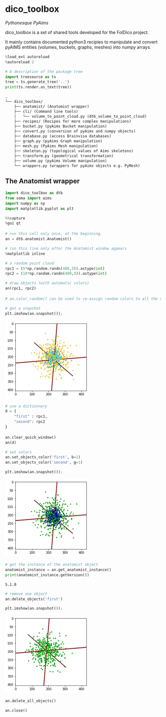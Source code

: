 # dico_toolbox
_Pythonesque PyAims_

dico_toolbox is a set of shared tools developed for the FolDico project.

It mainly contains documented python3 recipies to manipulate and convert pyAIMS entities (volumes, buckets, graphs, meshes) into numpy arrays.


```python
%load_ext autoreload
%autoreload 2
```


```python
# A description of the package tree
import treesource as ts
tree = ts.generate_tree('..')
print(ts.render.as_text(tree))
```

    .
    └── dico_toolbox/
        ├── anatomist/ (Anatomist wrapper)
        ├── cli/ (Command line tools)
        │   └── volume_to_point_cloud.py (dtb_volume_to_point_cloud)
        ├── recipes/ (Recipes for more complex manipulations)
        ├── bucket.py (pyAims Bucket manipulation)
        ├── convert.py (conversion of pyAims and numpy objects)
        ├── database.py (access Brainvisa databases)
        ├── graph.py (pyAims Graph manipulation)
        ├── mesh.py (PyAims Mesh manipulation)
        ├── skeleton.py (topological values of Aims skeletons)
        ├── transform.py (geometrical transformation)
        ├── volume.py (pyAims Volume manipulation)
        └── wrappers.py (wrappers for pyAims objects e.g. PyMesh)
    


## The Anatomist wrapper


```python
import dico_toolbox as dtb
from soma import aims
import numpy as np
import matplotlib.pyplot as plt
```


```python
%%capture
%gui qt

# run this cell only once, at the beginning.
an = dtb.anatomist.Anatomist()
```


```python
# run this line only after the Anatomist window appears
%matplotlib inline
```


```python
# a random point cloud
rpc1 = (5*np.random.randn(400,3)).astype(int)
rpc2 = (10*np.random.randn(400,3)).astype(int)
```


```python
# draw objects (with automatic colors) 
an(rpc1, rpc2)

# an.color_random() can be used to re-assign random colors to all the objects
```


```python
# get a snapshot
plt.imshow(an.snapshot());
```


    
![png](Readme_files/Readme_10_0.png)
    



```python
# use a dictionnary
d = {
    "first" : rpc1,
    "second": rpc2
}

an.clear_quick_window()
an(d)
```


```python
# set colors
an.set_objects_color('first', b=1)
an.set_objects_color('second', g=1)
```


```python
plt.imshow(an.snapshot());
```


    
![png](Readme_files/Readme_13_0.png)
    



```python
# get the instance of the anatomist object
anatomist_instance = an.get_anatomist_instance()
print(anatomist_instance.getVersion())
```

    5.1.0



```python
# remove one object
an.delete_objects('first')
```


```python
plt.imshow(an.snapshot());
```


    
![png](Readme_files/Readme_16_0.png)
    



```python
an.delete_all_objects()
```


```python
an.close()
```
